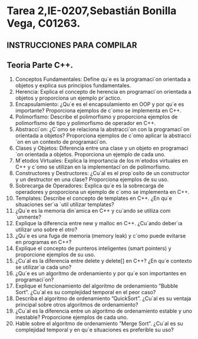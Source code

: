 # Tarea 2,IE-0207,Sebastián Bonilla Vega, C01263.
##  INSTRUCCIONES PARA COMPILAR
## Teoria Parte C++.
1. Conceptos Fundamentales: Define qu´e es la programaci´on orientada a objetos y
explica sus principios fundamentales.
2. Herencia: Explica el concepto de herencia en programaci´on orientada a objetos y
proporciona un ejemplo pr´actico.
3. Encapsulamiento: ¿Qu´e es el encapsulamiento en OOP y por qu´e es importante?
Proporciona ejemplos de c´omo se implementa en C++.
4. Polimorfismo: Describe el polimorfismo y proporciona ejemplos de polimorfismo de
tipo y polimorfismo de operador en C++.
5. Abstracci´on: ¿C´omo se relaciona la abstracci´on con la programaci´on orientada a
objetos? Proporciona ejemplos de c´omo aplicar la abstracci´on en un contexto de programaci´on.
6. Clases y Objetos: Diferencia entre una clase y un objeto en programaci´on orientada
a objetos. Proporciona un ejemplo de cada uno.
7. M´etodos Virtuales: Explica la importancia de los m´etodos virtuales en C++ y c´omo
se utilizan en la implementaci´on de polimorfismo.
8. Constructores y Destructores: ¿Cu´al es el prop´osito de un constructor y un destructor en una clase? Proporciona ejemplos de su uso.
9. Sobrecarga de Operadores: Explica qu´e es la sobrecarga de operadores y proporciona un ejemplo de c´omo se implementa en C++.
10. Templates: Describe el concepto de templates en C++. ¿En qu´e situaciones ser´ıa ´util
utilizar templates?
11. ¿Qu´e es la memoria din´amica en C++ y cu´ando se utiliza com´unmente?
12. Explique la diferencia entre new y malloc en C++. ¿Cu´ando deber´ıa utilizar uno sobre
el otro?
13. ¿Qu´e es una fuga de memoria (memory leak) y c´omo puede evitarse en programas en
C++?
14. Explique el concepto de punteros inteligentes (smart pointers) y proporcione ejemplos
de su uso.
15. ¿Cu´al es la diferencia entre delete y delete[] en C++? ¿En qu´e contexto se utilizar´ıa
cada uno?
16. ¿Qu´e es un algoritmo de ordenamiento y por qu´e son importantes en programaci´on?
17. Explique el funcionamiento del algoritmo de ordenamiento ”Bubble Sort”. ¿Cu´al es su
complejidad temporal en el peor caso?
18. Describa el algoritmo de ordenamiento ”QuickSort”. ¿Cu´al es su ventaja principal sobre
otros algoritmos de ordenamiento?
19. ¿Cu´al es la diferencia entre un algoritmo de ordenamiento estable y uno inestable?
Proporcione ejemplos de cada uno.
20. Hable sobre el algoritmo de ordenamiento ”Merge Sort”. ¿Cu´al es su complejidad
temporal y en qu´e situaciones es preferible su uso?

